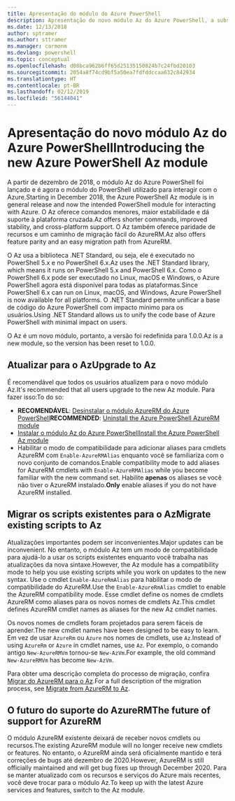 ```yaml
---
title: Apresentação do módulo do Azure PowerShell
description: Apresentação do novo módulo Az do Azure PowerShell, a substituição pelo módulo AzureRM.
ms.date: 12/13/2018
author: sptramer
ms.author: sttramer
ms.manager: carmonm
ms.devlang: powershell
ms.topic: conceptual
ms.openlocfilehash: d08bca962b6ff65d25135150824b7c24fbd20103
ms.sourcegitcommit: 2054a8f74cd9bf5a50ea7fdfddccaa632c842934
ms.translationtype: HT
ms.contentlocale: pt-BR
ms.lasthandoff: 02/12/2019
ms.locfileid: "56144041"
---
```

# <a name="introducing-the-new-azure-powershell-az-module"></a><span data-ttu-id="c0688-103">Apresentação do novo módulo Az do Azure PowerShell</span><span class="sxs-lookup"><span data-stu-id="c0688-103">Introducing the new Azure PowerShell Az module</span></span>

<span data-ttu-id="c0688-104">A partir de dezembro de 2018, o módulo Az do Azure PowerShell foi lançado e é agora o módulo do PowerShell utilizado para interagir com o Azure.</span><span class="sxs-lookup"><span data-stu-id="c0688-104">Starting in December 2018, the Azure PowerShell Az module is in general release and now the intended PowerShell module for interacting with Azure.</span></span> <span data-ttu-id="c0688-105">O Az oferece comandos menores, maior estabilidade e dá suporte à plataforma cruzada.</span><span class="sxs-lookup"><span data-stu-id="c0688-105">Az offers shorter commands, improved stability, and cross-platform support.</span></span> <span data-ttu-id="c0688-106">O Az também oferece paridade de recursos e um caminho de migração fácil do AzureRM.</span><span class="sxs-lookup"><span data-stu-id="c0688-106">Az also offers feature parity and an easy migration path from AzureRM.</span></span>

<span data-ttu-id="c0688-107">O Az usa a biblioteca .NET Standard, ou seja, ele é executado no PowerShell 5.x e no PowerShell 6.x.</span><span class="sxs-lookup"><span data-stu-id="c0688-107">Az uses the .NET Standard library, which means it runs on PowerShell 5.x and PowerShell 6.x.</span></span>
<span data-ttu-id="c0688-108">Como o PowerShell 6.x pode ser executado no Linux, macOS e Windows, o Azure PowerShell agora está disponível para todas as plataformas.</span><span class="sxs-lookup"><span data-stu-id="c0688-108">Since PowerShell 6.x can run on Linux, macOS, and Windows, Azure PowerShell is now available for all platforms.</span></span>
<span data-ttu-id="c0688-109">O .NET Standard permite unificar a base de código do Azure PowerShell com impacto mínimo para os usuários.</span><span class="sxs-lookup"><span data-stu-id="c0688-109">Using .NET Standard allows us to unify the code base of Azure PowerShell with minimal impact on users.</span></span>

<span data-ttu-id="c0688-110">O Az é um novo módulo, portanto, a versão foi redefinida para 1.0.0.</span><span class="sxs-lookup"><span data-stu-id="c0688-110">Az is a new module, so the version has been reset to 1.0.0.</span></span>

## <a name="upgrade-to-az"></a><span data-ttu-id="c0688-111">Atualizar para o Az</span><span class="sxs-lookup"><span data-stu-id="c0688-111">Upgrade to Az</span></span>

<span data-ttu-id="c0688-112">É recomendável que todos os usuários atualizem para o novo módulo Az.</span><span class="sxs-lookup"><span data-stu-id="c0688-112">It's recommended that all users upgrade to the new Az module.</span></span> <span data-ttu-id="c0688-113">Para fazer isso:</span><span class="sxs-lookup"><span data-stu-id="c0688-113">To do so:</span></span>

* <span data-ttu-id="c0688-114">__RECOMENDÁVEL__: [Desinstalar o módulo AzureRM do Azure PowerShell](/powershell/azure/uninstall-az-ps#uninstall-the-azurerm-module)</span><span class="sxs-lookup"><span data-stu-id="c0688-114">__RECOMMENDED__: [Uninstall the Azure PowerShell AzureRM module](/powershell/azure/uninstall-az-ps#uninstall-the-azurerm-module)</span></span>
* [<span data-ttu-id="c0688-115">Instalar o módulo Az do Azure PowerShell</span><span class="sxs-lookup"><span data-stu-id="c0688-115">Install the Azure PowerShell Az module</span></span>](/powershell/azure/install-az-ps)
* <span data-ttu-id="c0688-116">Habilitar o modo de compatibilidade para adicionar aliases para cmdlets AzureRM com `Enable-AzureRMAlias` enquanto você se familiariza com o novo conjunto de comandos.</span><span class="sxs-lookup"><span data-stu-id="c0688-116">Enable compatibility mode to add aliases for AzureRM cmdlets with `Enable-AzureRMAlias` while you become familiar with the new command set.</span></span> <span data-ttu-id="c0688-117">Habilite __apenas__ os aliases se você não tiver o AzureRM instalado.</span><span class="sxs-lookup"><span data-stu-id="c0688-117">__Only__ enable aliases if you do not have AzureRM installed.</span></span>

## <a name="migrate-existing-scripts-to-az"></a><span data-ttu-id="c0688-118">Migrar os scripts existentes para o Az</span><span class="sxs-lookup"><span data-stu-id="c0688-118">Migrate existing scripts to Az</span></span>

<span data-ttu-id="c0688-119">Atualizações importantes podem ser inconvenientes.</span><span class="sxs-lookup"><span data-stu-id="c0688-119">Major updates can be inconvenient.</span></span> <span data-ttu-id="c0688-120">No entanto, o módulo Az tem um modo de compatibilidade para ajudá-lo a usar os scripts existentes enquanto você trabalha nas atualizações da nova sintaxe.</span><span class="sxs-lookup"><span data-stu-id="c0688-120">However, the Az module has a compatibility mode to help you use existing scripts while you work on updates to the new syntax.</span></span> <span data-ttu-id="c0688-121">Use o cmdlet `Enable-AzureRmAlias` para habilitar o modo de compatibilidade do AzureRM.</span><span class="sxs-lookup"><span data-stu-id="c0688-121">Use the `Enable-AzureRmAlias` cmdlet to enable the AzureRM compatibility mode.</span></span> <span data-ttu-id="c0688-122">Esse cmdlet define os nomes de cmdlets AzureRM como aliases para os novos nomes de cmdlets Az.</span><span class="sxs-lookup"><span data-stu-id="c0688-122">This cmdlet defines AzureRM cmdlet names as aliases for the new Az cmdlet names.</span></span>

<span data-ttu-id="c0688-123">Os novos nomes de cmdlets foram projetados para serem fáceis de aprender.</span><span class="sxs-lookup"><span data-stu-id="c0688-123">The new cmdlet names have been designed to be easy to learn.</span></span> <span data-ttu-id="c0688-124">Em vez de usar `AzureRm` ou `Azure` nos nomes de cmdlets, use `Az`.</span><span class="sxs-lookup"><span data-stu-id="c0688-124">Instead of using `AzureRm` or `Azure` in cmdlet names, use `Az`.</span></span> <span data-ttu-id="c0688-125">Por exemplo, o comando antigo `New-AzureRMVm` tornou-se `New-AzVm`.</span><span class="sxs-lookup"><span data-stu-id="c0688-125">For example, the old command `New-AzureRMVm` has become `New-AzVm`.</span></span>

<span data-ttu-id="c0688-126">Para obter uma descrição completa do processo de migração, confira [Migrar do AzureRM para o Az](migrate-from-azurerm-to-az.md).</span><span class="sxs-lookup"><span data-stu-id="c0688-126">For a full description of the migration process, see [Migrate from AzureRM to Az](migrate-from-azurerm-to-az.md).</span></span>

## <a name="the-future-of-support-for-azurerm"></a><span data-ttu-id="c0688-127">O futuro do suporte do AzureRM</span><span class="sxs-lookup"><span data-stu-id="c0688-127">The future of support for AzureRM</span></span>

<span data-ttu-id="c0688-128">O módulo AzureRM existente deixará de receber novos cmdlets ou recursos.</span><span class="sxs-lookup"><span data-stu-id="c0688-128">The existing AzureRM module will no longer receive new cmdlets or features.</span></span> <span data-ttu-id="c0688-129">No entanto, o AzureRM ainda será oficialmente mantido e terá correções de bugs até dezembro de 2020.</span><span class="sxs-lookup"><span data-stu-id="c0688-129">However, AzureRM is still officially maintained and will get bug fixes up through December 2020.</span></span> <span data-ttu-id="c0688-130">Para se manter atualizado com os recursos e serviços do Azure mais recentes, você deve trocar para o módulo Az.</span><span class="sxs-lookup"><span data-stu-id="c0688-130">To keep up with the latest Azure services and features, switch to the Az module.</span></span>
